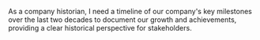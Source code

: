 As a company historian, I need a timeline of our company's key milestones over the last two decades to document our growth and achievements, providing a clear historical perspective for stakeholders.
